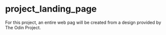 # project_landing_page

For this project, an entire web pag will be created from a design provided by The Odin Project.